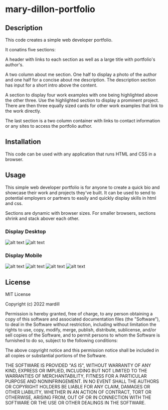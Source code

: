 # mary-dillon-portfolio

## Description

This code creates a simple web developer portfolio. 

It conatins five sections:

A header with links to each section as well as a large title with portfolio's author's. 

A two column about me section. One half to display a photo of the author and one half for a concise about me description. The description section has input for a short intro above the content.

A section to display four work examples with one being highlighted above the other three. Use the highlighted section to display a prominent project. There are then three equally sized cards for other work examples that link to the work directly. 

The last section is a two column container with links to contact information or any sites to access the portfolio author. 

## Installation

This code can be used with any application that runs HTML and CSS in a browser.

## Usage

This simple web developer portfolio is for anyone to create a quick bio and showcase their work and projects they've built. It can be used to send to potential employers or partners to easily and quickly display skills in html and css. 

Sections are dynamic with browser sizes. For smaller browsers, sections shrink and stack abover each other. 

### Display Desktop
![alt text](assets/images/homepage1.png)
![alt text](assets/images/homepage2.png)

### Display Mobile
![alt text](assets/images/mobile1.png)
![alt text](assets/images/mobile2.png)
![alt text](assets/images/mobile3.png)
![alt text](assets/images/mobile4.png)

## License
MIT License

Copyright (c) 2022 mardill

Permission is hereby granted, free of charge, to any person obtaining a copy
of this software and associated documentation files (the "Software"), to deal
in the Software without restriction, including without limitation the rights
to use, copy, modify, merge, publish, distribute, sublicense, and/or sell
copies of the Software, and to permit persons to whom the Software is
furnished to do so, subject to the following conditions:

The above copyright notice and this permission notice shall be included in all
copies or substantial portions of the Software.

THE SOFTWARE IS PROVIDED "AS IS", WITHOUT WARRANTY OF ANY KIND, EXPRESS OR
IMPLIED, INCLUDING BUT NOT LIMITED TO THE WARRANTIES OF MERCHANTABILITY,
FITNESS FOR A PARTICULAR PURPOSE AND NONINFRINGEMENT. IN NO EVENT SHALL THE
AUTHORS OR COPYRIGHT HOLDERS BE LIABLE FOR ANY CLAIM, DAMAGES OR OTHER
LIABILITY, WHETHER IN AN ACTION OF CONTRACT, TORT OR OTHERWISE, ARISING FROM,
OUT OF OR IN CONNECTION WITH THE SOFTWARE OR THE USE OR OTHER DEALINGS IN THE
SOFTWARE.